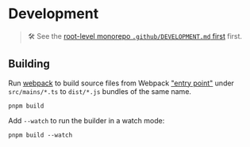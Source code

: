 # Development

> 🛠️ See the [root-level monorepo `.github/DEVELOPMENT.md` first](../../../.github/DEVELOPMENT.md) first.

## Building

Run [webpack](https://webpack.js.org) to build source files from Webpack ["entry point"](https://webpack.js.org/concepts/entry-points) under `src/mains/*.ts` to `dist/*.js` bundles of the same name.

```shell
pnpm build
```

Add `--watch` to run the builder in a watch mode:

```shell
pnpm build --watch
```
